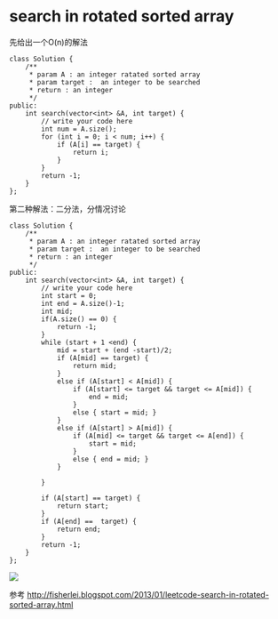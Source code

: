 # search in rotated sorted array

先给出一个O(n)的解法

	class Solution {
	    /**
	     * param A : an integer ratated sorted array
	     * param target :  an integer to be searched
	     * return : an integer
	     */
	public:
	    int search(vector<int> &A, int target) {
	        // write your code here
	        int num = A.size();
	        for (int i = 0; i < num; i++) {
	            if (A[i] == target) {
	                return i;
	            }
	        }
	        return -1;
	    }
	};

第二种解法：二分法，分情况讨论

	class Solution {
	    /**
	     * param A : an integer ratated sorted array
	     * param target :  an integer to be searched
	     * return : an integer
	     */
	public:
	    int search(vector<int> &A, int target) {
	        // write your code here
	        int start = 0;
	        int end = A.size()-1;
	        int mid;
	        if(A.size() == 0) {
	            return -1;
	        }
	        while (start + 1 <end) {
	            mid = start + (end -start)/2;
	            if (A[mid] == target) {
	                return mid;
	            }
	            else if (A[start] < A[mid]) {
	                if (A[start] <= target && target <= A[mid]) {
	                    end = mid;
	                }
	                else { start = mid; }
	            }
	            else if (A[start] > A[mid]) {
	                if (A[mid] <= target && target <= A[end]) {
	                    start = mid;
	                }
	                else { end = mid; }
	            }

	        }

	        if (A[start] == target) {
	            return start;
	        }
	        if (A[end] ==  target) {
	            return end;
	        }
	        return -1;
	    }
	};

<img src="/blog/public/images/posts/code/sort-array.png" >

参考 http://fisherlei.blogspot.com/2013/01/leetcode-search-in-rotated-sorted-array.html
